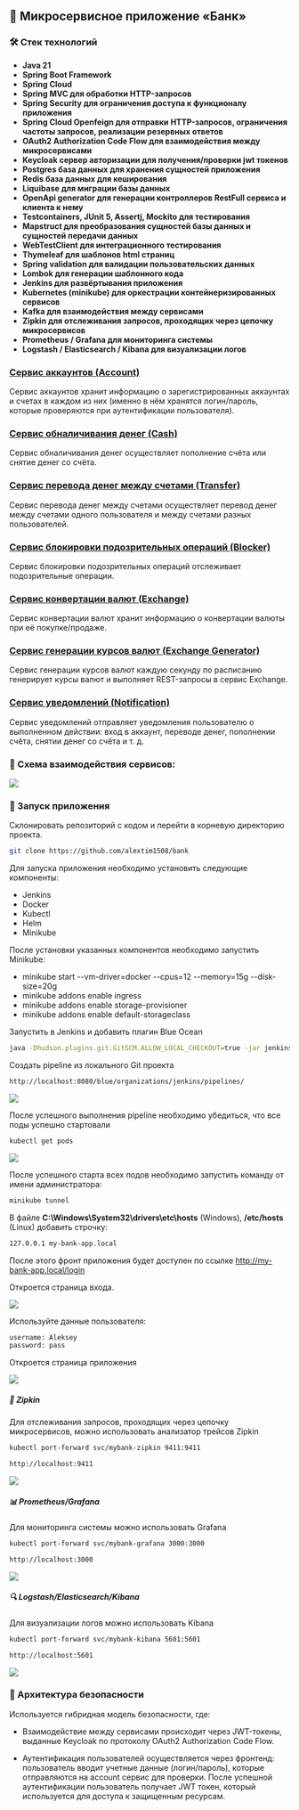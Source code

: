 ## 🏦 Микросервисное приложение «Банк»

### 🛠️ Стек технологий

- **Java 21**
- **Spring Boot Framework**
- **Spring Cloud**
- **Spring MVC для обработки HTTP-запросов**
- **Spring Security для ограничения доступа к функционалу приложения**
- **Spring Cloud Openfeign для отправки HTTP-запросов, ограничения частоты запросов, реализации резервных ответов**
- **OAuth2 Authorization Code Flow для взаимодействия между микросервисами**
- **Keycloak сервер авторизации для получения/проверки jwt токенов**
- **Postgres база данных для хранения сущностей приложения**
- **Redis база данных для кеширования**
- **Liquibase для миграции базы данных**
- **OpenApi generator для генерации контроллеров RestFull сервиса и клиента к нему**
- **Testcontainers, JUnit 5, Assertj, Mockito для тестирования**
- **Mapstruct для преобразования сущностей базы данных и сущностей передачи данных**
- **WebTestClient для интеграционного тестирования**
- **Thymeleaf для шаблонов html страниц**
- **Spring validation для валидации пользовательских данных**
- **Lombok для генерации шаблонного кода**
- **Jenkins для развёртывания приложения**
- **Kubernetes (minikube) для оркестрации контейнеризированных сервисов**
- **Kafka для взаимодействия между сервисами**
- **Zipkin для отслеживания запросов, проходящих через цепочку микросервисов**
- **Prometheus / Grafana для мониторинга системы**
- **Logstash / Elasticsearch / Kibana для визуализации логов**

### [Сервис аккаунтов (Account)](account)
Сервис аккаунтов хранит информацию о зарегистрированных аккаунтах и счетах в каждом из них (именно в нём хранятся 
логин/пароль, которые проверяются при аутентификации пользователя). 

### [Сервис обналичивания денег (Cash)](cash)
Сервис обналичивания денег осуществляет пополнение счёта или снятие денег со счёта.

### [Сервис перевода денег между счетами (Transfer)](transfer)
Сервис перевода денег между счетами осуществляет перевод денег между счетами одного пользователя и между счетами 
разных пользователей.

### [Сервис блокировки подозрительных операций (Blocker)](blocker)
Сервис блокировки подозрительных операций отслеживает подозрительные операции.

### [Сервис конвертации валют (Exchange)](exchange)
Сервис конвертации валют хранит информацию о конвертации валюты при её покупке/продаже.

### [Сервис генерации курсов валют (Exchange Generator)](exchange-generator)
Сервис генерации курсов валют каждую секунду по расписанию генерирует курсы валют и выполняет REST-запросы в сервис Exchange.

### [Сервис уведомлений (Notification)](notification)
Сервис уведомлений отправляет уведомления пользователю о выполненном действии: вход в аккаунт, переводе денег, 
пополнении счёта, снятии денег со счёта и т. д.

### 🧩 Схема взаимодействия сервисов:

![](screenshots/4.jpg)

### 🚀 Запуск приложения

Склонировать репозиторий с кодом и перейти в корневую директорию проекта.

```bash
git clone https://github.com/alextim1508/bank
```

Для запуска приложения необходимо установить следующие компоненты:

- Jenkins
- Docker
- Kubectl
- Helm
- Minikube

После установки указанных компонентов необходимо запустить Minikube:
- minikube start --vm-driver=docker --cpus=12 --memory=15g --disk-size=20g
- minikube addons enable ingress
- minikube addons enable storage-provisioner
- minikube addons enable default-storageclass

Запустить в Jenkins и добавить плагин Blue Ocean

```bash
java -Dhudson.plugins.git.GitSCM.ALLOW_LOCAL_CHECKOUT=true -jar jenkins.war
```

Создать pipeline из локального Git проекта

```bash
http://localhost:8080/blue/organizations/jenkins/pipelines/
```

![](screenshots/11.jpg)

После успешного выполнения pipeline необходимо убедиться, что все поды успешно стартовали

```bash
kubectl get pods
```

![](screenshots/7.jpg)


После успешного старта всех подов необходимо запустить команду от имени администратора:

```bash
minikube tunnel
```

В файле **C:\Windows\System32\drivers\etc\hosts** (Windows), **/etc/hosts** (Linux) добавить строчку:

```bash
127.0.0.1 my-bank-app.local
```

После этого фронт приложения будет доступен по ссылке http://my-bank-app.local/login

Откроется страница входа.

![](screenshots/3.jpg)

Используйте данные пользователя:

```bash
username: Aleksey
password: pass
```

Откроется страница приложения 

![](screenshots/1.jpg)


##### 📍 Zipkin
Для отслеживания запросов, проходящих через цепочку микросервисов, можно использовать анализатор трейсов Zipkin

```bash
kubectl port-forward svc/mybank-zipkin 9411:9411
```

```bash
http://localhost:9411
```

![](screenshots/8.jpg)

##### 📊 Prometheus/Grafana
Для мониторинга системы можно использовать Grafana

```bash
kubectl port-forward svc/mybank-grafana 3000:3000
```

```bash
http://localhost:3000
```

![](screenshots/9.jpg)

##### 🔍 Logstash/Elasticsearch/Kibana
Для визуализации логов можно использовать Kibana 

```bash
kubectl port-forward svc/mybank-kibana 5601:5601
```

```bash
http://localhost:5601
```

![](screenshots/10.jpg)


### 🔐 Архитектура безопасности
Используется гибридная модель безопасности, где:

* Взаимодействие между сервисами происходит через JWT-токены, выданные Keycloak по протоколу OAuth2 Authorization Code Flow.

* Аутентификация пользователей осуществляется через фронтенд: пользователь вводит учетные данные (логин/пароль), 
которые отправляются на account сервис для проверки. После успешной аутентификации пользователь получает JWT токен, который используется для доступа к защищенным ресурсам.